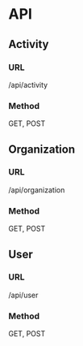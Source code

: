 # API

## Activity

### URL

/api/activity

### Method

GET, POST

## Organization

### URL

/api/organization

### Method

GET, POST

## User

### URL

/api/user

### Method

GET, POST
